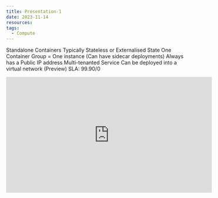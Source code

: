 ```yaml
---
title: Presentation-1
date: 2023-11-14
resources: 
tags:
  - Compute
---
```

Standalone Containers
Typically Stateless or Externalised State
One Container Group = One instance (Can have sidecar deployments)
Always has a Public IP address
Multi-tenanted Service
Can be deployed into a virtual network (Preview)
SLA: 99.90/0

<iframe width="560" height="315" src="https://www.youtube.com/embed/-o5OWSbeNbs?si=RS80MhdcND5ypBzj&amp;start=219" title="YouTube video player" frameborder="0" allow="accelerometer; autoplay; clipboard-write; encrypted-media; gyroscope; picture-in-picture; web-share" allowfullscreen></iframe>

